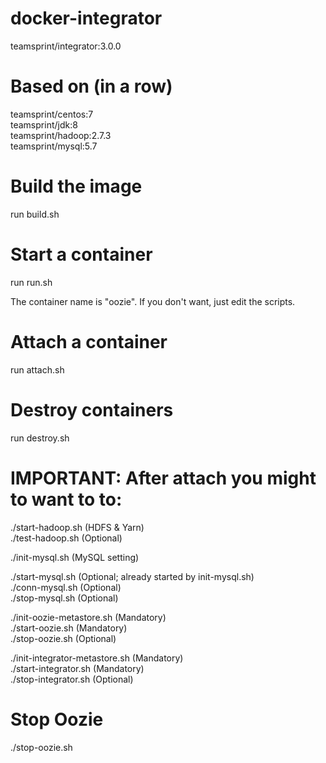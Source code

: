 # docker-integrator

teamsprint/integrator:3.0.0


# Based on (in a row)

teamsprint/centos:7<br/>
teamsprint/jdk:8<br/>
teamsprint/hadoop:2.7.3<br/>
teamsprint/mysql:5.7<br/>

# Build the image

run build.sh

# Start a container

run run.sh

The container name is "oozie". If you don't want, just edit the scripts.

# Attach a container

run attach.sh

# Destroy containers

run destroy.sh

# IMPORTANT: After attach you might to want to to:
./start-hadoop.sh (HDFS & Yarn)<br/>
./test-hadoop.sh (Optional)<br/>

./init-mysql.sh (MySQL setting)<br/>

./start-mysql.sh (Optional; already started by init-mysql.sh)<br/>
./conn-mysql.sh (Optional)<br/>
./stop-mysql.sh (Optional)<br/>

./init-oozie-metastore.sh (Mandatory)<br/>
./start-oozie.sh (Mandatory)<br/>
./stop-oozie.sh (Optional)<br/>

./init-integrator-metastore.sh (Mandatory)<br/>
./start-integrator.sh (Mandatory)<br/>
./stop-integrator.sh (Optional)<br/>

# Stop Oozie

./stop-oozie.sh
